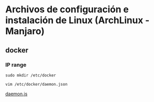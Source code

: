 # Archivos de configuración e instalación de Linux (ArchLinux - Manjaro)


## docker 
### IP range 

`sudo mkdir /etc/docker`

`vim /etc/docker/daemon.json`

[daemon.js](etc/docker/daemon.json)

